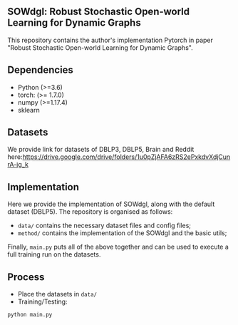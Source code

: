 ## SOWdgl: Robust Stochastic Open-world Learning for Dynamic Graphs

This repository contains the author's implementation Pytorch in  paper "Robust Stochastic Open-world Learning for Dynamic Graphs".


## Dependencies

- Python (>=3.6)
- torch:  (>= 1.7.0)
- numpy (>=1.17.4)
- sklearn

## Datasets
We provide link for datasets of DBLP3, DBLP5, Brain and Reddit here:https://drive.google.com/drive/folders/1u0pZjAFA6zRS2ePxkdvXdjCunrA-jg_k

## Implementation

Here we provide the implementation of SOWdgl, along with the default dataset (DBLP5). The repository is organised as follows:

 - `data/` contains the necessary dataset files and config files;
 - `method/` contains the implementation of the SOWdgl and the basic utils;

 Finally, `main.py` puts all of the above together and can be used to execute a full training run on the datasets.

## Process
 - Place the datasets in `data/`
 - Training/Testing:
 ```bash
 python main.py
 ```
 
